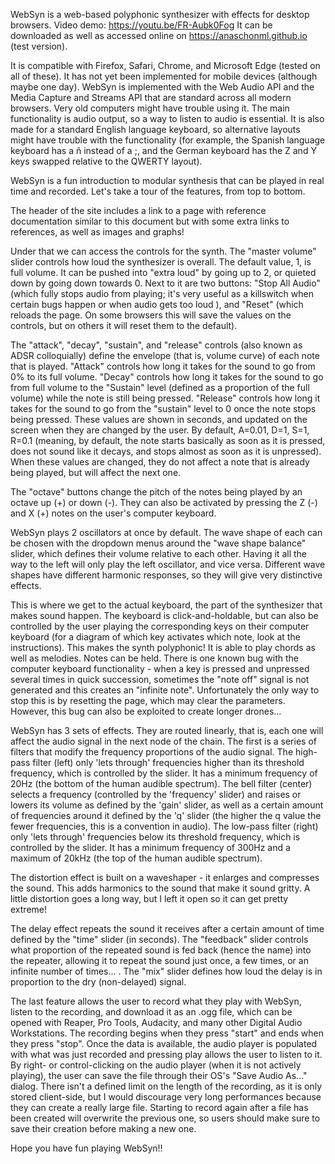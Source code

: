 WebSyn is a web-based polyphonic synthesizer with effects for desktop browsers. Video demo: https://youtu.be/FR-Aubk0Fog
It can be downloaded as well as accessed online on https://anaschonml.github.io (test version).

It is compatible with Firefox, Safari, Chrome, and Microsoft Edge (tested on all of these). It has not yet been implemented for mobile devices (although maybe one day). WebSyn is implemented with the Web Audio API and the Media Capture and Streams API that are standard across all modern browsers. Very old computers might have trouble using it. The main functionality is audio output, so a way to listen to audio is essential. It is also made for a standard English language keyboard, so alternative layouts might have trouble with the functionality (for example, the Spanish language keyboard has a ñ instead of a ;, and the German keyboard has the Z and Y keys swapped relative to the QWERTY layout).

WebSyn is a fun introduction to modular synthesis that can be played in real time and recorded. Let's take a tour of the features, from top to bottom.

The header of the site includes a link to a page with reference documentation similar to this document but with some extra links to references, as well as images and graphs!

Under that we can access the controls for the synth. The "master volume" slider controls how loud the synthesizer is overall. The default value, 1, is full volume. It can be pushed into "extra loud" by going up to 2, or quieted down by going down towards 0.
Next to it are two buttons: "Stop All Audio" (which fully stops audio from playing; it's very useful as a killswitch when certain bugs happen or when audio gets too loud ), and "Reset" (which reloads the page. On some browsers this will save the values on the controls, but on others it will reset them to the default).

The "attack", "decay", "sustain", and "release" controls (also known as ADSR colloquially) define the envelope (that is, volume curve) of each note that is played. "Attack" controls how long it takes for the sound to go from 0% to its full volume. "Decay" controls how long it takes for the sound to go from full volume to the "Sustain" level (defined as a proportion of the full volume) while the note is still being pressed. "Release" controls how long it takes for the sound to go from the "sustain" level to 0 once the note stops being pressed. These values are shown in seconds, and updated on the screen when they are changed by the user. By default, A=0.01, D=1, S=1, R=0.1 (meaning, by default, the note starts basically as soon as it is pressed, does not sound like it decays, and stops almost as soon as it is unpressed). When these values are changed, they do not affect a note that is already being played, but will affect the next one.

The "octave" buttons change the pitch of the notes being played by an octave up (+) or down (-). They can also be activated by pressing the Z (-) and X (+) notes on the user's computer keyboard.

WebSyn plays 2 oscillators at once by default. The wave shape of each can be chosen with the dropdown menus around the "wave shape balance" slider, which defines their volume relative to each other. Having it all the way to the left will only play the left oscillator, and vice versa. Different wave shapes have different harmonic responses, so they will give very distinctive effects.

This is where we get to the actual keyboard, the part of the synthesizer that makes sound happen. The keyboard is click-and-holdable, but can also be controlled by the user playing the corresponding keys on their computer keyboard (for a diagram of which key activates which note, look at the instructions). This makes the synth polyphonic! It is able to play chords as well as melodies. Notes can be held.
There is one known bug with the computer keyboard functionality - when a key is pressed and unpressed several times in quick succession, sometimes the "note off" signal is not generated and this creates an "infinite note". Unfortunately the only way to stop this is by resetting the page, which may clear the parameters. However, this bug can also be exploited to create longer drones...

WebSyn has 3 sets of effects. They are routed linearly, that is, each one will affect the audio signal in the next node of the chain.
The first is a series of filters that modify the frequency proportions of the audio signal.
The high-pass filter (left) only 'lets through' frequencies higher than its threshold frequency, which is controlled by the slider. It has a minimum frequency of 20Hz (the bottom of the human audible spectrum).
The bell filter (center) selects a frequency (controlled by the 'frequency' slider) and raises or lowers its volume as defined by the 'gain' slider, as well as a certain amount of frequencies around it defined by the 'q' slider (the higher the q value the fewer frequencies, this is a convention in audio).
The low-pass filter (right) only 'lets through' frequencies below its threshold frequency, which is controlled by the slider. It has a minimum frequency of 300Hz and a maximum of 20kHz (the top of the human audible spectrum).

The distortion effect is built on a waveshaper - it enlarges and compresses the sound. This adds harmonics to the sound that make it sound gritty. A little distortion goes a long way, but I left it open so it can get pretty extreme!

The delay effect repeats the sound it receives after a certain amount of time defined by the "time" slider (in seconds). The "feedback" slider controls what proportion of the repeated sound is fed back (hence the name) into the repeater, allowing it to repeat the sound just once, a few times, or an infinite number of times... . The "mix" slider defines how loud the delay is in proportion to the dry (non-delayed) signal.

The last feature allows the user to record what they play with WebSyn, listen to the recording, and download it as an .ogg file, which can be opened with Reaper, Pro Tools, Audacity, and many other Digital Audio Workstations. The recording begins when they press "start" and ends when they press "stop". Once the data is available, the audio player is populated with what was just recorded and pressing play allows the user to listen to it. By right- or control-clicking on the audio player (when it is not actively playing), the user can save the file through their OS's "Save Audio As..." dialog. There isn't a defined limit on the length of the recording, as it is only stored client-side, but I would discourage very long performances because they can create a really large file. Starting to record again after a file has been created will overwrite the previous one, so users should make sure to save their creation before making a new one.

Hope you have fun playing WebSyn!!
